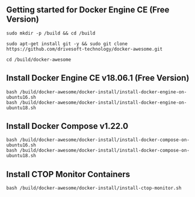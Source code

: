 Getting started for Docker Engine CE (Free Version)
---------------------------------------------------

```
sudo mkdir -p /build && cd /build

sudo apt-get install git -y && sudo git clone https://github.com/drivesoft-technology/docker-awesome.git

cd /build/docker-awesome
```


Install Docker Engine CE v18.06.1 (Free Version)
---------------------------------------------------

```
bash /build/docker-awesome/docker-install/install-docker-engine-on-ubuntu16.sh
bash /build/docker-awesome/docker-install/install-docker-engine-on-ubuntu18.sh
```


Install Docker Compose v1.22.0
---------------------------------------------------

```
bash /build/docker-awesome/docker-install/install-docker-compose-on-ubuntu16.sh
bash /build/docker-awesome/docker-install/install-docker-compose-on-ubuntu18.sh
```


Install CTOP Monitor Containers
---------------------------------------------------

```
bash /build/docker-awesome/docker-install/install-ctop-monitor.sh
```
